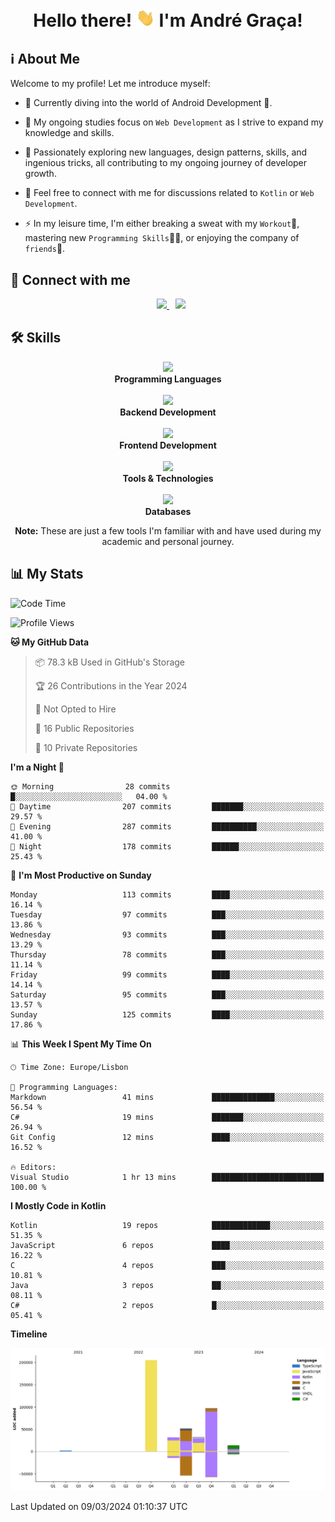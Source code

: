 <h1 align="center">Hello there! <img src="https://raw.githubusercontent.com/ABSphreak/ABSphreak/master/gifs/Hi.gif" width="30"> I'm André Graça!</h1>

## ℹ️ About Me

Welcome to my profile! Let me introduce myself:

- 🔭 Currently diving into the world of Android Development 📱.

- 🌱 My ongoing studies focus on `Web Development` as I strive to expand my knowledge and skills.
 
- 🚀 Passionately exploring new languages, design patterns, skills, and ingenious tricks, all contributing to my ongoing journey of developer growth.

- 💬 Feel free to connect with me for discussions related to `Kotlin` or `Web Development`.

- ⚡ In my leisure time, I'm either breaking a sweat with my `Workout`💪, mastering new `Programming Skills`👨‍💻, or enjoying the company of `friends`👥.

## 🤝 Connect with me

<p align="center">
  <a style="margin-left: 10px;" target="_blank" href="mailto:sindrome.gracinha@gmail.com">
    <img width="50px" src="https://play-lh.googleusercontent.com/KSuaRLiI_FlDP8cM4MzJ23ml3og5Hxb9AapaGTMZ2GgR103mvJ3AAnoOFz1yheeQBBI">
  </a>
  <a style="margin-left: 10px;" target="_blank" href="https://twitter.com/Andre_Graca3">
    <img src="https://skillicons.dev/icons?i=twitter">
  </a>
</p>

## 🛠️ Skills

<div align="center">
  <p align="center">
    <img src="https://skillicons.dev/icons?i=kotlin,java,js,ts,python,c&perline=6" /><br/>
    <b>Programming Languages</b><br/><br/>
    <img src="https://skillicons.dev/icons?i=spring,nodejs,express&perline=5" /><br/>
    <b>Backend Development</b><br/><br/>
    <img src="https://skillicons.dev/icons?i=react,nextjs,html,css,bootstrap,tailwind&perline=6" /><br/>
    <b>Frontend Development</b><br/><br/>
    <img src="https://skillicons.dev/icons?i=docker,linux,bash,git,github,androidstudio,jenkins,postman&perline=9" /><br/>
    <b>Tools & Technologies</b><br/><br/>
    <img src="https://skillicons.dev/icons?i=postgres,mongodb&perline=2" /><br/>
    <b>Databases</b>
  </p> 
  <p align="center"><b>Note:</b> These are just a few tools I'm familiar with and have used during my academic and personal journey.</p>
</div>

## 📊 My Stats

<!--START_SECTION:waka-->
![Code Time](http://img.shields.io/badge/Code%20Time-710%20hrs%2055%20mins-blue)

![Profile Views](http://img.shields.io/badge/Profile%20Views-6-blue)

**🐱 My GitHub Data** 

> 📦 78.3 kB Used in GitHub's Storage 
 > 
> 🏆 26 Contributions in the Year 2024
 > 
> 🚫 Not Opted to Hire
 > 
> 📜 16 Public Repositories 
 > 
> 🔑 10 Private Repositories 
 > 
**I'm a Night 🦉** 

```text
🌞 Morning                28 commits          █░░░░░░░░░░░░░░░░░░░░░░░░   04.00 % 
🌆 Daytime                207 commits         ███████░░░░░░░░░░░░░░░░░░   29.57 % 
🌃 Evening                287 commits         ██████████░░░░░░░░░░░░░░░   41.00 % 
🌙 Night                  178 commits         ██████░░░░░░░░░░░░░░░░░░░   25.43 % 
```
📅 **I'm Most Productive on Sunday** 

```text
Monday                   113 commits         ████░░░░░░░░░░░░░░░░░░░░░   16.14 % 
Tuesday                  97 commits          ███░░░░░░░░░░░░░░░░░░░░░░   13.86 % 
Wednesday                93 commits          ███░░░░░░░░░░░░░░░░░░░░░░   13.29 % 
Thursday                 78 commits          ███░░░░░░░░░░░░░░░░░░░░░░   11.14 % 
Friday                   99 commits          ████░░░░░░░░░░░░░░░░░░░░░   14.14 % 
Saturday                 95 commits          ███░░░░░░░░░░░░░░░░░░░░░░   13.57 % 
Sunday                   125 commits         ████░░░░░░░░░░░░░░░░░░░░░   17.86 % 
```


📊 **This Week I Spent My Time On** 

```text
🕑︎ Time Zone: Europe/Lisbon

💬 Programming Languages: 
Markdown                 41 mins             ██████████████░░░░░░░░░░░   56.54 % 
C#                       19 mins             ███████░░░░░░░░░░░░░░░░░░   26.94 % 
Git Config               12 mins             ████░░░░░░░░░░░░░░░░░░░░░   16.52 % 

🔥 Editors: 
Visual Studio            1 hr 13 mins        █████████████████████████   100.00 % 
```

**I Mostly Code in Kotlin** 

```text
Kotlin                   19 repos            █████████████░░░░░░░░░░░░   51.35 % 
JavaScript               6 repos             ████░░░░░░░░░░░░░░░░░░░░░   16.22 % 
C                        4 repos             ███░░░░░░░░░░░░░░░░░░░░░░   10.81 % 
Java                     3 repos             ██░░░░░░░░░░░░░░░░░░░░░░░   08.11 % 
C#                       2 repos             █░░░░░░░░░░░░░░░░░░░░░░░░   05.41 % 
```



**Timeline**

![Lines of Code chart](https://raw.githubusercontent.com/AndreGraca3/AndreGraca3/main/assets/bar_graph.png)


 Last Updated on 09/03/2024 01:10:37 UTC
<!--END_SECTION:waka-->
